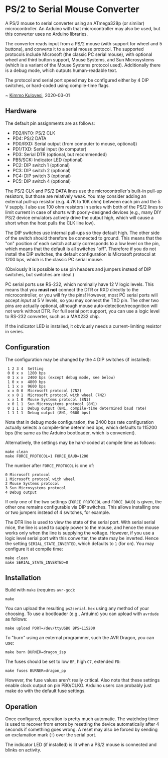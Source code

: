 # PS/2 to Serial Mouse Converter

A PS/2 mouse to serial converter using an ATmega328p (or similar)
microcontroller. An Arduino with that microcontroller may also be used, but
this converter uses no Arduino libraries.

The converter reads input from a PS/2 mouse (with support for wheel and 5
buttons), and converts it to a serial mouse protocol. The supported protocols
include Microsoft (the classic PC serial mouse), with optional wheel and third
button support, Mouse Systems, and Sun Microsystems (which is a variant of the
Mouse Systems protocol used). Additionally there is a debug mode, which outputs
human-readable text.

The protocol and serial port speed may be configured either by 4 DIP switches,
or hard-coded using compile-time flags.

~ [Kimmo Kulovesi](https://arkku.dev/), 2020-03-01

## Hardware

The default pin assignments are as follows:

* PD2/INT0: PS/2 CLK
* PD4: PS/2 DATA
* PD0/RXD: Serial output (from computer to mouse, optional))
* PD1/TXD: Serial input (to computer)
* PD3: Serial DTR (optional, but recommended)
* PB5/SCK: Indicator LED (optional)
* PC2: DIP switch 1 (optional)
* PC3: DIP switch 2 (optional)
* PC4: DIP switch 3 (optional)
* PC5: DIP switch 4 (optional)

The PS/2 CLK and PS/2 DATA lines use the microcontroller's built-in pull-up
resistors, but those are relatively weak. You may consider adding an external
pull-up resistor (e.g. 4.7K to 10K ohm) between each pin and the 5 V supply.
I also use 100 ohm resistors in series with both of the PS/2 lines to limit
current in case of shorts with poorly-designed devices (e.g., many DIY PS/2
device emulators actively drive the output high, which will cause a short when
the host pulls the CLK line low).

The DIP switches use internal pull-ups so they default high. The other side of
the switch should therefore be connected to ground. This means that the "on"
position of each switch actually corresponds to a low level on the pin, which
means that the default is all switches "off". Therefore if you do not install
the DIP switches, the default configuration is Microsoft protocol at 1200 bps,
which is the classic PC serial mouse.

(Obviously it is possible to use pin headers and jumpers instead of DIP
switches, but switches are ideal.)

PC serial ports use RS-232, which nominally have 12 V logic levels. This means
that you **must not** connect the DTR or RXD directly to the microcontroller,
or you will fry the pins! However, most PC serial ports will accept _input_ at
5 V levels, so you may connect the TXD pin. The other two pins are actually
optional, although mouse auto-detection/recognition will not work without
DTR. For full serial port support, you can use a logic level to RS-232
converter, such as a MAX232 chip.

If the indicator LED is installed, it obviously needs a current-limiting
resistor in series.

## Configuration

The configuration may be changed by the 4 DIP switches (if installed):

     1 2 3 4  Setting
     0 0 x x  1200 bps
     0 1 x x  2400 bps (except debug mode, see below)
     1 0 x x  4800 bps
     1 1 x x  9600 bps
     x x 0 0  Microsoft protocol (7N2)
     x x 0 1  Microsoft protocol with wheel (7N2)
     x x 1 0  Mouse Systems protocol (8N1)
     x 0 1 1  Sun Microsystems protocol (8N1)
     0 1 1 1  Debug output (8N1, compile-time determined baud rate)
     1 1 1 1  Debug output (8N1, 9600 bps)

Note that in debug mode configuration, the 2400 bps rate configuration
actually selects a compile-time determined bps, which defaults to 115200 bps
(the same as the Arduino bootloader, which is convenient).

Alternatively, the settings may be hard-coded at compile time as follows:

    make clean
    make FORCE_PROTOCOL=1 FORCE_BAUD=1200

The number after `FORCE_PROTOCOL` is one of:

    0 Microsoft protocol
    1 Microsoft protocol with wheel
    2 Mouse Systems protocol
    3 Sun Microsystems protocol
    4 Debug output

If only one of the two settings (`FORCE_PROTOCOL` and `FORCE_BAUD`) is given,
the other one remains configurable via DIP switches. This allows installing
one or two jumpers instead of 4 switches, for example.

The DTR line is used to view the state of the serial port. With serial serial
mice, the line is used to supply power to the mouse, and hence the mouse works
only when the line is supplying the voltage. However, if you use a logic level
serial port with this converter, the state may be inverted. Hence the setting
`SERIAL_STATE_INVERTED`, which defaults to `1` (for on). You may configure it
at compile time:

    make clean
    make SERIAL_STATE_INVERTED=0

## Installation

Build with `make` (requires `avr-gcc`):

    make

You can upload the resulting `ps2serial.hex` using any method of your
choosing. To use a bootloader (e.g., Arduino) you can upload with `avrdude` as
follows:

    make upload PORT=/dev/ttyUSB0 BPS=115200

To "burn" using an external programmer, such the AVR Dragon, you can use:

    make burn BURNER=dragon_isp

The fuses should be set to low `BF`, high `C7`, extended `FD`:

    make fuses BURNER=dragon_pp

However, the fuse values aren't really critical. Also note that these settings
enable clock output on pin PB0/CLKO. Arduino users can probably just make do
with the default fuse settings.

## Operation

Once configured, operation is pretty much automatic. The watchdog timer is used
to recover from errors by resetting the device automatically after 4 seconds
if something goes wrong. A reset may also be forced by sending an exclamation
mark (`!`) over the serial port.

The indicator LED (if installed) is lit when a PS/2 mouse is connected and
blinks on activity.
